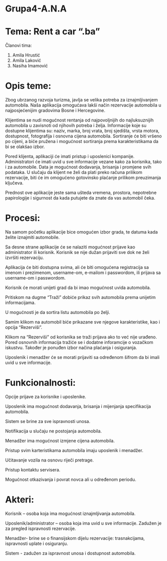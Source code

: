 # Grupa4-A.N.A

# Tema: Rent a car “.ba”

Članovi tima:

1.	Amila Hrustić
2.	Amila Laković
3.	Nasiha Imamović

# Opis teme:

Zbog ubrzanog razvoja turizma, javlja se velika potreba za iznajmljivanjem automobila. Naša aplikacija omogućava lakši način rezervacije automobila u najposjećenijim gradovima Bosne i Hercegovine. 

Klijentima se nudi mogućnost rentanja od najpovoljnijih do najluksuznijih automobila u zavisnoti od njihovih potreba i želja. Informacije koje su dostupne klijentima su: naziv, marka, broj vrata, broj sjedišta, vrsta motora, dostupnost, fotografija i osnovna cijena automobila. Sortiranje će biti vršeno po cijeni, a biće pružena i mogućnost sortiranja prema karakteristikama da bi se olakšao izbor. 

Pored klijenta, aplikaciji će imati pristup i uposlenici kompanije. Administratori će imati uvid u sve informacije vezane kako za korisnika, tako i za automobile. Data je mogućnost dodavanja, brisanja i promjene svih podataka. U slučaju da klijent ne želi da plati preko računa prilikom rezervacije, biti će im omogućeno gotovinsko plaćanje prilikom preuzimanja ključeva. 

Prednost ove aplikacije jeste sama ušteda vremena, prostora, nepotrebne papirologije i sigurnost da kada putujete da znate da vas automobil čeka.

# Procesi:

Na samom početku aplikacije bice omogućen izbor grada, te datuma kada želite iznajmiti automobile.

Sa desne strane aplikacije će se nalaziti mogućnost prijave kao administrator ili korisnik. Korisnik se nije dužan prijaviti sve dok ne želi izvršiti rezervaciju.

Aplikacija će biti dostupna svima, ali će biti omogućena registracija sa imenom i prezimenom, username-om, e-mailom i passwordom, ili prijava sa username-om i passwordom. 

Korisnik će morati unijeti grad da bi imao mogućnost uvida automobila. 

Pritiskom na dugme “Traži” dobiće prikaz svih automobila prema unijetim informacijama.

U mogućnosti je da sortira listu automobila po želji. 

Samim klikom na automobil biće prikazane sve njegove karakteristike, kao i opcija “Rezerviši”.

Klikom na “Rezerviši” od korisnika se traži prijava ako to već nije urađeno. Pored osnovnih informacija tražiće se i dodatne inforamcije o vozačkom iskustvu. Također je ponuđen izbor načina plaćanja i osiguranja.

Uposlenik i menadžer će se morati prijaviti sa određenom šifrom da bi imali uvid u sve informacije.


# Funkcionalnosti:

Opcije prijave za korisnike i uposlenike.

Uposlenik ima mogućnost dodavanja, brisanja i mijenjanja specifikacija automobila.

Sistem se brine za sve ispravnosti unosa.

Notifikacija u slučaju ne postojanja automobila.

Menadžer ima mogućnost izmjene cijena automobila.

Pristup svim karteristikama automobila imaju uposlenik i menadžer.

Učitavanje vozila na osnovu riječi pretrage.

Pristup kontaktu servisera.

Mogućnost otkazivanja i povrat novca ali u određenom periodu.


# Akteri:

Korisnik – osoba koja ima mogućnost iznajmljivanja automobila.

Uposlenik/administrator – osoba koja ima uvid u sve informacije. Zadužen je za pregled ispravnosti rezervacije.

Menadžer- brine  se o finansijskom dijelu rezervacije: trasnakcijama,  ispravnosti uplate i osiguranju.

Sistem - zadužen za ispravnost unosa i dostupnost automobila.

